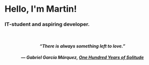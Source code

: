 # Hello, I'm Martin!
### IT-student and aspiring developer.
<br>

*<h4 align='center'>“There is always something left to love.”</h4>*

<h5 align='center'> ― Gabriel García Márquez, <a class="authorOrTitle" href="/work/quotes/3295655">One Hundred Years of Solitude</a></h5>
  
